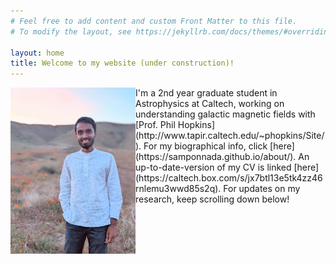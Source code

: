 ```yaml
---
# Feel free to add content and custom Front Matter to this file.
# To modify the layout, see https://jekyllrb.com/docs/themes/#overriding-theme-defaults

layout: home
title: Welcome to my website (under construction)!
---
```


<img src="sam_poppy.jpg" alt="sam" width="200" align="left" padding="25"/> 
I'm a 2nd year graduate student in Astrophysics at Caltech, working on understanding galactic magnetic fields with [Prof. Phil Hopkins](http://www.tapir.caltech.edu/~phopkins/Site/). For my biographical info, click [here](https://samponnada.github.io/about/). An up-to-date-version of my CV is linked [here](https://caltech.box.com/s/jx7btl13e5tk4zz46rnlemu3wwd85s2q). For updates on my research, keep scrolling down below!  



